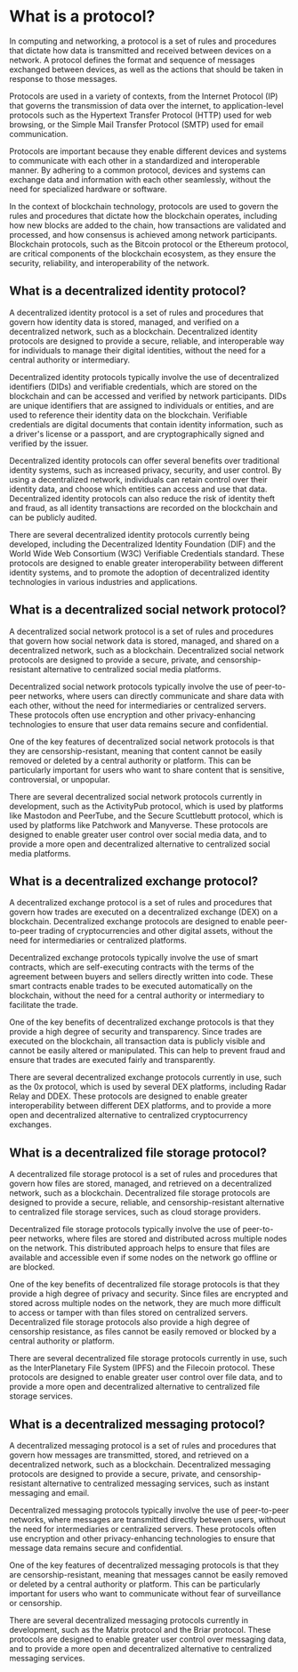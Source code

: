 # What is a protocol?

In computing and networking, a protocol is a set of rules and procedures that dictate how data is transmitted and received between devices on a network. A protocol defines the format and sequence of messages exchanged between devices, as well as the actions that should be taken in response to those messages.

Protocols are used in a variety of contexts, from the Internet Protocol (IP) that governs the transmission of data over the internet, to application-level protocols such as the Hypertext Transfer Protocol (HTTP) used for web browsing, or the Simple Mail Transfer Protocol (SMTP) used for email communication.

Protocols are important because they enable different devices and systems to communicate with each other in a standardized and interoperable manner. By adhering to a common protocol, devices and systems can exchange data and information with each other seamlessly, without the need for specialized hardware or software.

In the context of blockchain technology, protocols are used to govern the rules and procedures that dictate how the blockchain operates, including how new blocks are added to the chain, how transactions are validated and processed, and how consensus is achieved among network participants. Blockchain protocols, such as the Bitcoin protocol or the Ethereum protocol, are critical components of the blockchain ecosystem, as they ensure the security, reliability, and interoperability of the network.


## What is a decentralized identity protocol?

A decentralized identity protocol is a set of rules and procedures that govern how identity data is stored, managed, and verified on a decentralized network, such as a blockchain. Decentralized identity protocols are designed to provide a secure, reliable, and interoperable way for individuals to manage their digital identities, without the need for a central authority or intermediary.

Decentralized identity protocols typically involve the use of decentralized identifiers (DIDs) and verifiable credentials, which are stored on the blockchain and can be accessed and verified by network participants. DIDs are unique identifiers that are assigned to individuals or entities, and are used to reference their identity data on the blockchain. Verifiable credentials are digital documents that contain identity information, such as a driver's license or a passport, and are cryptographically signed and verified by the issuer.

Decentralized identity protocols can offer several benefits over traditional identity systems, such as increased privacy, security, and user control. By using a decentralized network, individuals can retain control over their identity data, and choose which entities can access and use that data. Decentralized identity protocols can also reduce the risk of identity theft and fraud, as all identity transactions are recorded on the blockchain and can be publicly audited.

There are several decentralized identity protocols currently being developed, including the Decentralized Identity Foundation (DIF) and the World Wide Web Consortium (W3C) Verifiable Credentials standard. These protocols are designed to enable greater interoperability between different identity systems, and to promote the adoption of decentralized identity technologies in various industries and applications.


## What is a decentralized social network protocol?

A decentralized social network protocol is a set of rules and procedures that govern how social network data is stored, managed, and shared on a decentralized network, such as a blockchain. Decentralized social network protocols are designed to provide a secure, private, and censorship-resistant alternative to centralized social media platforms.

Decentralized social network protocols typically involve the use of peer-to-peer networks, where users can directly communicate and share data with each other, without the need for intermediaries or centralized servers. These protocols often use encryption and other privacy-enhancing technologies to ensure that user data remains secure and confidential.

One of the key features of decentralized social network protocols is that they are censorship-resistant, meaning that content cannot be easily removed or deleted by a central authority or platform. This can be particularly important for users who want to share content that is sensitive, controversial, or unpopular.

There are several decentralized social network protocols currently in development, such as the ActivityPub protocol, which is used by platforms like Mastodon and PeerTube, and the Secure Scuttlebutt protocol, which is used by platforms like Patchwork and Manyverse. These protocols are designed to enable greater user control over social media data, and to provide a more open and decentralized alternative to centralized social media platforms.


## What is a decentralized exchange protocol?

A decentralized exchange protocol is a set of rules and procedures that govern how trades are executed on a decentralized exchange (DEX) on a blockchain. Decentralized exchange protocols are designed to enable peer-to-peer trading of cryptocurrencies and other digital assets, without the need for intermediaries or centralized platforms.

Decentralized exchange protocols typically involve the use of smart contracts, which are self-executing contracts with the terms of the agreement between buyers and sellers directly written into code. These smart contracts enable trades to be executed automatically on the blockchain, without the need for a central authority or intermediary to facilitate the trade.

One of the key benefits of decentralized exchange protocols is that they provide a high degree of security and transparency. Since trades are executed on the blockchain, all transaction data is publicly visible and cannot be easily altered or manipulated. This can help to prevent fraud and ensure that trades are executed fairly and transparently.

There are several decentralized exchange protocols currently in use, such as the 0x protocol, which is used by several DEX platforms, including Radar Relay and DDEX. These protocols are designed to enable greater interoperability between different DEX platforms, and to provide a more open and decentralized alternative to centralized cryptocurrency exchanges.


## What is a decentralized file storage protocol?

A decentralized file storage protocol is a set of rules and procedures that govern how files are stored, managed, and retrieved on a decentralized network, such as a blockchain. Decentralized file storage protocols are designed to provide a secure, reliable, and censorship-resistant alternative to centralized file storage services, such as cloud storage providers.

Decentralized file storage protocols typically involve the use of peer-to-peer networks, where files are stored and distributed across multiple nodes on the network. This distributed approach helps to ensure that files are available and accessible even if some nodes on the network go offline or are blocked.

One of the key benefits of decentralized file storage protocols is that they provide a high degree of privacy and security. Since files are encrypted and stored across multiple nodes on the network, they are much more difficult to access or tamper with than files stored on centralized servers. Decentralized file storage protocols also provide a high degree of censorship resistance, as files cannot be easily removed or blocked by a central authority or platform.

There are several decentralized file storage protocols currently in use, such as the InterPlanetary File System (IPFS) and the Filecoin protocol. These protocols are designed to enable greater user control over file data, and to provide a more open and decentralized alternative to centralized file storage services.


## What is a decentralized messaging protocol?

A decentralized messaging protocol is a set of rules and procedures that govern how messages are transmitted, stored, and retrieved on a decentralized network, such as a blockchain. Decentralized messaging protocols are designed to provide a secure, private, and censorship-resistant alternative to centralized messaging services, such as instant messaging and email.

Decentralized messaging protocols typically involve the use of peer-to-peer networks, where messages are transmitted directly between users, without the need for intermediaries or centralized servers. These protocols often use encryption and other privacy-enhancing technologies to ensure that message data remains secure and confidential.

One of the key features of decentralized messaging protocols is that they are censorship-resistant, meaning that messages cannot be easily removed or deleted by a central authority or platform. This can be particularly important for users who want to communicate without fear of surveillance or censorship.

There are several decentralized messaging protocols currently in development, such as the Matrix protocol and the Briar protocol. These protocols are designed to enable greater user control over messaging data, and to provide a more open and decentralized alternative to centralized messaging services.
